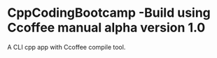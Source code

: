 # CppCodingBootcamp -Build using Ccoffee manual alpha version 1.0

A CLI cpp app with Ccoffee compile tool.
